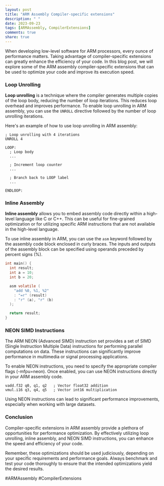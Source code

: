 ```yaml
---
layout: post
title: "ARM Assembly Compiler-specific extensions"
description: " "
date: 2023-09-23
tags: [ARMAssembly, CompilerExtensions]
comments: true
share: true
---
```


When developing low-level software for ARM processors, every ounce of performance matters. Taking advantage of compiler-specific extensions can greatly enhance the efficiency of your code. In this blog post, we will explore some of the ARM assembly compiler-specific extensions that can be used to optimize your code and improve its execution speed. 

### Loop Unrolling 

**Loop unrolling** is a technique where the compiler generates multiple copies of the loop body, reducing the number of loop iterations. This reduces loop overhead and improves performance. To enable loop unrolling in ARM assembly, you can use the `UNROLL` directive followed by the number of loop unrolling iterations.

Here's an example of how to use loop unrolling in ARM assembly:

```assembly
; Loop unrolling with 4 iterations
UNROLL 4

LOOP:
  ; Loop body
  ...

  ; Increment loop counter
  ...
  
  ; Branch back to LOOP label
  ...
  
ENDLOOP:
```

### Inline Assembly

**Inline assembly** allows you to embed assembly code directly within a high-level language like C or C++. This can be useful for fine-grained optimization or for utilizing specific ARM instructions that are not available in the high-level language.

To use inline assembly in ARM, you can use the `asm` keyword followed by the assembly code block enclosed in curly braces. The inputs and outputs of the assembly block can be specified using operands preceded by percent signs (%).

```c
int main() {
  int result;
  int a = 10;
  int b = 20;

  asm volatile (
    "add %0, %1, %2"
    : "=r" (result)
    : "r" (a), "r" (b)
  );

  return result;
}
```

### NEON SIMD Instructions

The ARM NEON (Advanced SIMD) instruction set provides a set of SIMD (Single Instruction Multiple Data) instructions for performing parallel computations on data. These instructions can significantly improve performance in multimedia or signal processing applications.

To enable NEON instructions, you need to specify the appropriate compiler flags (-mfpu=neon). Once enabled, you can use NEON instructions directly in your ARM assembly code.

```assembly
vadd.f32 q0, q1, q2   ; Vector float32 addition
vmul.i16 q3, q4, q5   ; Vector int16 multiplication
```

Using NEON instructions can lead to significant performance improvements, especially when working with large datasets.

### Conclusion

Compiler-specific extensions in ARM assembly provide a plethora of opportunities for performance optimization. By effectively utilizing loop unrolling, inline assembly, and NEON SIMD instructions, you can enhance the speed and efficiency of your code.

Remember, these optimizations should be used judiciously, depending on your specific requirements and performance goals. Always benchmark and test your code thoroughly to ensure that the intended optimizations yield the desired results.

#ARMAssembly #CompilerExtensions
